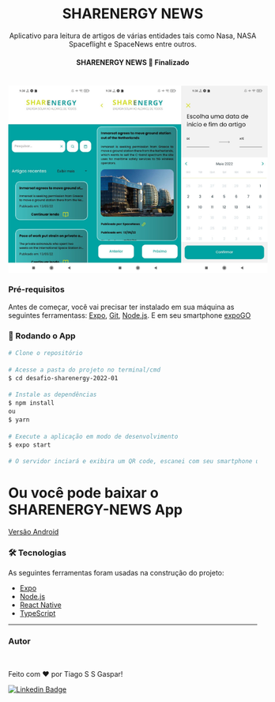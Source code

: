 <h1 align="center">SHARENERGY NEWS</h1>

<p align="center">Aplicativo para leitura de artigos de várias entidades tais como Nasa, NASA Spaceflight e SpaceNews entre outros.</p>

<h4 align="center"> 
	 SHARENERGY NEWS 🚀 Finalizado
</h4>

<h1 style="display: flex; justify-content: space-evenly">
    <img style="width: 175px" alt="SHARENERGY-NEWS" title="#SHARENERGY NEWS" src="./assets/screen01.jpeg" />
    <img style="width: 175px" alt="SHARENERGY-NEWS" title="#SHARENERGY NEWS" src="./assets/screen02.jpeg" />
    <img style="width: 175px" alt="SHARENERGY-NEWS" title="#SHARENERGY NEWS" src="./assets/screen03.jpeg" />
</h1>

### Pré-requisitos

Antes de começar, você vai precisar ter instalado em sua máquina as seguintes ferramentass:
[Expo](https://docs.expo.dev/get-started/installation/), [Git](https://git-scm.com), [Node.js](https://nodejs.org/en/).
E em seu smartphone [expoGO](https://expo.dev/client)

### 🎲 Rodando o App

```bash
# Clone o repositório

# Acesse a pasta do projeto no terminal/cmd
$ cd desafio-sharenergy-2022-01

# Instale as dependências
$ npm install
ou
$ yarn

# Execute a aplicação em modo de desenvolvimento
$ expo start

# O servidor inciará e exibira um QR code, escanei com seu smartphone usando o ExpoGo 
```
# Ou você pode baixar o SHARENERGY-NEWS App 
<a href="https://drive.google.com/file/d/1k5nxH7GTfAO3As2fufUC24dlvRiReDrJ/view?usp=sharing">
    Versão Android
</a>

### 🛠 Tecnologias

As seguintes ferramentas foram usadas na construção do projeto:

- [Expo](https://expo.io/)
- [Node.js](https://nodejs.org/en/)
- [React Native](https://reactnative.dev/)
- [TypeScript](https://www.typescriptlang.org/)

---

### Autor

<a href="https://github.com/TiagoSSGaspar?tab=repositories">
 <img style="border-radius: 50%;" src="https://avatars.githubusercontent.com/u/33143008?s=400&u=7a1364ed59dc809c9538531f6990adc8dc56dfcf&v=4" width="100px;" alt=""/>
</a> 
<br />

Feito com ❤️ por Tiago S S Gaspar!

[![Linkedin Badge](https://img.shields.io/badge/-Tiago-blue?style=flat-square&logo=Linkedin&logoColor=white&link=https://www.linkedin.com/in/tiago-sousa-silva-gaspar)](https://www.linkedin.com/in/tiago-sousa-silva-gaspar/)
